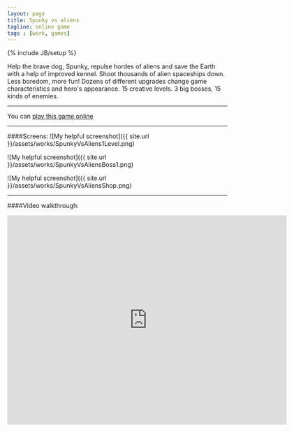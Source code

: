 ```yaml
---
layout: page
title: Spunky vs aliens
tagline: online game
tags : [work, games]
---
```

{% include JB/setup %}

Help the brave dog, Spunky, repulse hordes of aliens and save the Earth with a help of improved kennel.
Shoot thousands of alien spaceships down. Less boredom, more fun! Dozens of different upgrades change game
characteristics and hero's appearance. 15 creative levels. 3 big bosses, 15 kinds of enemies.

---

You can [play this game online](http://www.freeonlinegames.com/game/spunky-vs-aliens)

---

####Screens:
![My helpful screenshot]({{ site.url }}/assets/works/SpunkyVsAliens1Level.png)

![My helpful screenshot]({{ site.url }}/assets/works/SpunkyVsAliensBoss1.png)

![My helpful screenshot]({{ site.url }}/assets/works/SpunkyVsAliensShop.png)

---

####Video walkthrough:
<iframe width="640" height="480" frameborder="0"  src="http://www.youtube.com/embed/tK-28K-FQJo"> </iframe>

